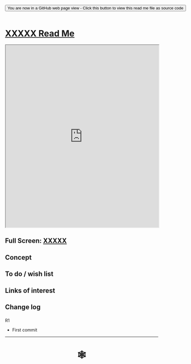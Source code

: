 <span style=display:none; >[You are now in a GitHub source code view - click this link to view Read Me file as a web page](https://www.ladybug.tools/spider/index.html#cookbook/templates/xxxxxx/README.md "View file as a web page." ) </span>
<div><input type=button onclick="window.location.href='https://github.com/ladybug-tools/spider/blob/master/cookbook/templates/xxxxxx/README.md'";
value='You are now in a GitHub web page view - Click this button to view this read me file as source code' ></div>

<br>

# [XXXXX Read Me]( #cookbook/xxxxxx/README.md )


<iframe src=https://www.ladybug.tools/spider/cookbook/xxxxxx/xxxxxx.html width=100% height=600px >Iframes are not viewable in GitHub source code view<</iframe>


## Full Screen: [XXXXX]( https://www.ladybug.tools/spider/#cookbook/xxxxxx/xxxxxx.html )


## Concept


## To do / wish list


## Links of interest


## Change log


###

R1
* First commit

***

# <center title="hello!" ><a href=javascript:window.scrollTo(0,0); style=text-decoration:none; > &#x1f578; </a></center>

